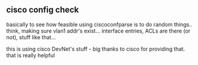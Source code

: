 ## cisco config check

basically to see how feasible using ciscoconfparse is to do random things.. think, making sure vlan1 addr's exist... interface entries, ACLs are there (or not), stuff like that...

this is using cisco DevNet's stuff - big thanks to cisco for providing that. that is really helpful 